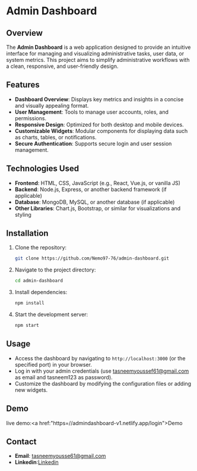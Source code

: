# Admin Dashboard

## Overview
The **Admin Dashboard** is a web application designed to provide an intuitive interface for managing and visualizing administrative tasks, user data, or system metrics. This project aims to simplify administrative workflows with a clean, responsive, and user-friendly design.

## Features
- **Dashboard Overview**: Displays key metrics and insights in a concise and visually appealing format.
- **User Management**: Tools to manage user accounts, roles, and permissions.
- **Responsive Design**: Optimized for both desktop and mobile devices.
- **Customizable Widgets**: Modular components for displaying data such as charts, tables, or notifications.
- **Secure Authentication**: Supports secure login and user session management.

## Technologies Used
- **Frontend**: HTML, CSS, JavaScript (e.g., React, Vue.js, or vanilla JS)
- **Backend**: Node.js, Express, or another backend framework (if applicable)
- **Database**: MongoDB, MySQL, or another database (if applicable)
- **Other Libraries**: Chart.js, Bootstrap, or similar for visualizations and styling

## Installation
1. Clone the repository:
   ```bash
   git clone https://github.com/Nemo97-76/admin-dashboard.git
   ```
2. Navigate to the project directory:
   ```bash
   cd admin-dashboard
   ```
3. Install dependencies:
   ```bash
   npm install
   ```
4. Start the development server:
   ```bash
   npm start
   ```

## Usage
- Access the dashboard by navigating to `http://localhost:3000` (or the specified port) in your browser.
- Log in with your admin credentials (use tasneemyoussef61@gmail.com as email and tasneem123 as password).
- Customize the dashboard by modifying the configuration files or adding new widgets.

## Demo
live demo:<a href:"https=//admindashboard-v1.netlify.app/login">Demo</a>

## Contact
- **Email**: tasneemyousse61@gmail.com
- **Linkedin**:<a href="https://www.linkedin.com/in/tasneem-youssef-770708278"/>Linkedin</a>
